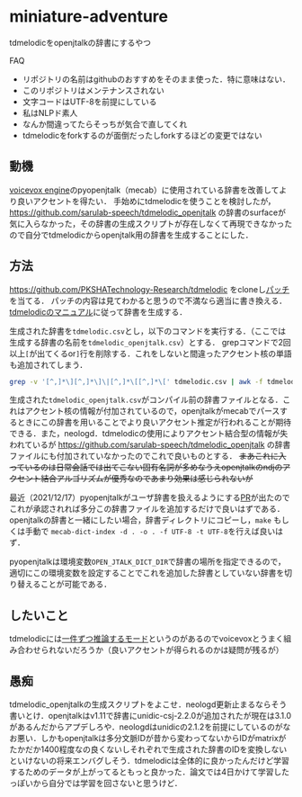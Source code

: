 # miniature-adventure
tdmelodicをopenjtalkの辞書にするやつ

FAQ
- リポジトリの名前はgithubのおすすめをそのまま使った．特に意味はない．
- このリポジトリはメンテナンスされない
- 文字コードはUTF-8を前提にしている
- 私はNLPド素人
- なんか間違ってたらそっちが気合で直してくれ
- tdmelodicをforkするのが面倒だったしforkするほどの変更ではない

## 動機
[voicevox engine](https://github.com/VOICEVOX/voicevox_engine)のpyopenjtalk（mecab）に使用されている辞書を改善してより良いアクセントを得たい．
手始めにtdmelodicを使うことを検討したが， https://github.com/sarulab-speech/tdmelodic_openjtalk の辞書のsurfaceが気に入らなかった，その辞書の生成スクリプトが存在しなくて再現できなかったので自分でtdmelodicからopenjtalk用の辞書を生成することにした．

## 方法

https://github.com/PKSHATechnology-Research/tdmelodic をcloneし[パッチ](./tdmelodic_modify_accent.patch)を当てる．
パッチの内容は見てわかると思うので不満なら適当に書き換える．
[tdmelodicのマニュアル](https://tdmelodic.readthedocs.io/ja/latest/index.html)に従って辞書を生成する．

生成された辞書を`tdmelodic.csv`とし，以下のコマンドを実行する．（ここでは生成する辞書の名前を`tdmelodic_openjtalk.csv`）とする．
grepコマンドで2回以上`[`が出てくるor`]`行を削除する．これをしないと間違ったアクセント核の単語も追加されてしまう．

```sh
grep -v '[^,]*\][^,]*\]\|[^,]*\[[^,]*\[' tdmelodic.csv | awk -f tdmelodic_to_openjtalk.awk > tdmelodic_openjtalk.csv
```

生成された`tdmelodic_openjtalk.csv`がコンパイル前の辞書ファイルとなる．これはアクセント核の情報が付加されているので，openjtalkがmecabでパースするときにこの辞書を用いることでより良いアクセント推定が行われることが期待できる．また，neologd．tdmelodicの使用によりアクセント結合型の情報が失われているが https://github.com/sarulab-speech/tdmelodic_openjtalk の辞書ファイルにも付加されていなかったのでこれで良いものとする．
~~まあこれに入っているのは日常会話では出てこない固有名詞が多めなうえopenjtalkのndjのアクセント結合アルゴリズムが優秀なのであまり効果は感じられないが~~

最近（2021/12/17）pyopenjtalkがユーザ辞書を扱えるようにする[PR](https://github.com/VOICEVOX/pyopenjtalk/pull/2)が出たのでこれが承認されれば多分この辞書ファイルを追加するだけで良いはずである．
openjtalkの辞書と一緒にしたい場合，辞書ディレクトリにコピーし，`make` もしくは手動で `mecab-dict-index -d . -o . -f UTF-8 -t UTF-8`を行えば良いはず．

pyopenjtalkは環境変数`OPEN_JTALK_DICT_DIR`で辞書の場所を指定できるので，適切にこの環境変数を設定することでこれを追加した辞書としていない辞書を切り替えることが可能である．

## したいこと
tdmelodicには[一件ずつ推論するモード](https://tdmelodic.readthedocs.io/ja/latest/pages/onebyone.html)というのがあるのでvoicevoxとうまく組み合わせられないだろうか（良いアクセントが得られるのかは疑問が残るが）

## 愚痴
tdmelodic_openjtalkの生成スクリプトをよこせ．neologd更新止まるならそう書いとけ．openjtalkはv1.11で辞書にunidic-csj-2.2.0が追加されたが現在は3.1.0があるんだからアプデしろや．neologdはunidicの2.1.2を前提にしているのがなお悪い．しかもopenjtalkは多分文脈IDが昔から変わってないからIDがmatrixがたかだか1400程度なの良くないしそれぞれで生成された辞書のIDを変換しないといけないの将来エンバグしそう．tdmelodicは全体的に良かったんだけど学習するためのデータが上がってるともっと良かった．論文では4日かけて学習したっぽいから自分では学習を回さないと思うけど．
